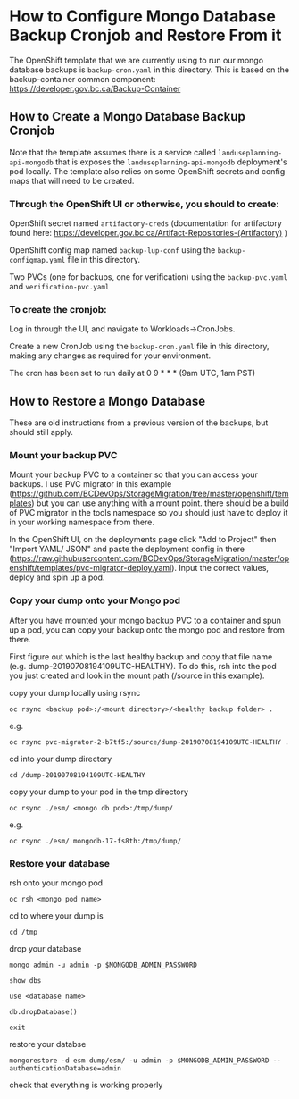 # How to Configure Mongo Database Backup Cronjob and Restore From it

The OpenShift template that we are currently using to run our mongo database backups is ```backup-cron.yaml``` in this directory.
This is based on the backup-container common component: https://developer.gov.bc.ca/Backup-Container 

## How to Create a Mongo Database Backup Cronjob

Note that the template assumes there is a service called ```landuseplanning-api-mongodb``` that is exposes the ```landuseplanning-api-mongodb``` deployment's pod locally. The template also relies on some OpenShift secrets and config maps that will need to be created.

### Through the OpenShift UI or otherwise, you should to create:

OpenShift secret named ```artifactory-creds``` (documentation for artifactory found here: https://developer.gov.bc.ca/Artifact-Repositories-(Artifactory) )


OpenShift config map named ```backup-lup-conf``` using the ```backup-configmap.yaml``` file in this directory.

Two PVCs (one for backups, one for verification) using the ```backup-pvc.yaml``` and ```verification-pvc.yaml```


### To create the cronjob:

Log in through the UI, and navigate to Workloads->CronJobs.

Create a new CronJob using the ```backup-cron.yaml``` file in this directory, making any changes as required for your environment.

The cron has been set to run daily at 0 9 * * * (9am UTC, 1am PST)

## How to Restore a Mongo Database
These are old instructions from a previous version of the backups, but should still apply.

### Mount your backup PVC

Mount your backup PVC to a container so that you can access your backups. I use PVC migrator in this example (https://github.com/BCDevOps/StorageMigration/tree/master/openshift/templates) but you can use anything with a mount point. there should be a build of PVC migrator in the tools namespace so you should just have to deploy it in your working namespace from there.

In the OpenShift UI, on the deployments page click "Add to Project" then "Import YAML/ JSON" and paste the deployment config in there (https://raw.githubusercontent.com/BCDevOps/StorageMigration/master/openshift/templates/pvc-migrator-deploy.yaml). Input the correct values, deploy and spin up a pod.

### Copy your dump onto your Mongo pod

After you have mounted your mongo backup PVC to a container and spun up a pod, you can copy your backup onto the mongo pod and restore from there.

First figure out which is the last healthy backup and copy that file name (e.g. dump-20190708194109UTC-HEALTHY). To do this, rsh into the pod you just created and look in the mount path (/source in this example).


copy your dump locally using rsync
```
oc rsync <backup pod>:/<mount directory>/<healthy backup folder> .
```
e.g.
```
oc rsync pvc-migrator-2-b7tf5:/source/dump-20190708194109UTC-HEALTHY .
```

cd into your dump directory

```
cd /dump-20190708194109UTC-HEALTHY
```

copy your dump to your pod in the tmp directory

```
oc rsync ./esm/ <mongo db pod>:/tmp/dump/
```
e.g.
```
oc rsync ./esm/ mongodb-17-fs8th:/tmp/dump/
```

### Restore your database

rsh onto your mongo pod

```
oc rsh <mongo pod name>
```

cd to where your dump is

```
cd /tmp
```

drop your database

```
mongo admin -u admin -p $MONGODB_ADMIN_PASSWORD
```

```
show dbs
```

```
use <database name>
```

```
db.dropDatabase()
```

```
exit
```

restore your databse

```
mongorestore -d esm dump/esm/ -u admin -p $MONGODB_ADMIN_PASSWORD --authenticationDatabase=admin
```

check that everything is working properly
